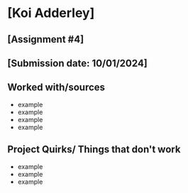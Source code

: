 # [Koi Adderley]
## [Assignment #4]
## [Submission date: 10/01/2024]
## Worked with/sources 
* example
* example
* example
* example
## Project Quirks/ Things that don't work
* example
* example
* example
